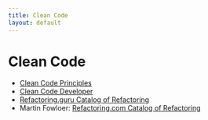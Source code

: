 ```yaml
---
title: Clean Code
layout: default
---
```

# Clean Code

* [Clean Code Principles](https://principles.wiki/)
* [Clean Code Developer](https://www.clean-code-developer.com/)
* [Refactoring.guru Catalog of Refactoring](https://refactoring.guru/refactoring/catalog)
* Martin Fowloer: [Refactoring.com Catalog of Refactoring](http://refactoring.com/catalog)
